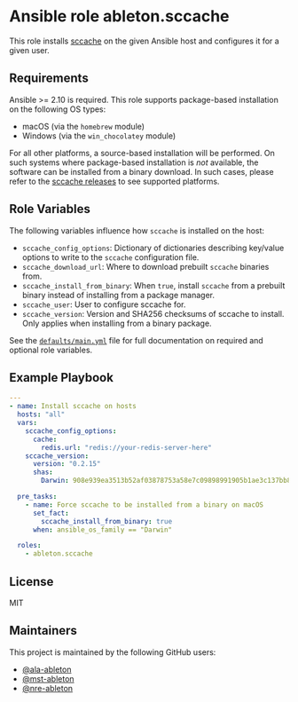Ansible role ableton.sccache
============================

This role installs [sccache][sccache] on the given Ansible host and configures it for a
given user.

Requirements
------------

Ansible >= 2.10 is required. This role supports package-based installation on the
following OS types:

- macOS (via the `homebrew` module)
- Windows (via the `win_chocolatey` module)

For all other platforms, a source-based installation will be performed. On such systems
where package-based installation is *not* available, the software can be installed from a
binary download. In such cases, please refer to the [sccache releases][sccache-releases]
to see supported platforms.

Role Variables
--------------

The following variables influence how `sccache` is installed on the host:

- `sccache_config_options`: Dictionary of dictionaries describing key/value options to
  write to the `sccache` configuration file.
- `sccache_download_url`: Where to download prebuilt `sccache` binaries from.
- `sccache_install_from_binary`: When `true`, install `sccache` from a prebuilt binary
  instead of installing from a package manager.
- `sccache_user`: User to configure sccache for.
- `sccache_version`: Version and SHA256 checksums of sccache to install. Only applies when
  installing from a binary package.

See the [`defaults/main.yml`](defaults/main.yml) file for full documentation on required
and optional role variables.

Example Playbook
----------------

```yaml
---
- name: Install sccache on hosts
  hosts: "all"
  vars:
    sccache_config_options:
      cache:
        redis.url: "redis://your-redis-server-here"
    sccache_version:
      version: "0.2.15"
      shas:
        Darwin: 908e939ea3513b52af03878753a58e7c09898991905b1ae3c137bb8f10fa1be2

  pre_tasks:
    - name: Force sccache to be installed from a binary on macOS
      set_fact:
        sccache_install_from_binary: true
      when: ansible_os_family == "Darwin"

  roles:
    - ableton.sccache
```

License
-------

MIT

Maintainers
-----------

This project is maintained by the following GitHub users:

- [@ala-ableton](https://github.com/ala-ableton)
- [@mst-ableton](https://github.com/mst-ableton)
- [@nre-ableton](https://github.com/nre-ableton)


[sccache]: https://github.com/mozilla/sccache
[sccache-releases]: https://github.com/mozilla/sccache/releases
